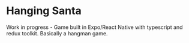 # Hanging Santa
Work in progress - Game built in Expo/React Native with typescript and redux toolkit.
Basically a hangman game.
